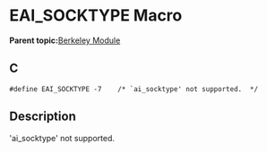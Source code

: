 # EAI\_SOCKTYPE Macro

**Parent topic:**[Berkeley Module](GUID-5F35C98C-EC8E-40FF-9B62-3B31D508F820.md)

## C

```
#define EAI_SOCKTYPE -7    /* `ai_socktype' not supported.  */
```

## Description

'ai\_socktype' not supported.

